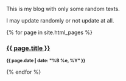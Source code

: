 This is my blog with only some random texts.

I may update randomly or not update at all.

{% for page in site.html_pages %}
<h3><a href="{{ page.url }}">{{ page.title }}</a></h3>
<p><small><strong>{{ page.date | date: "%B %e, %Y" }}</strong></small></p>
{% endfor %}
